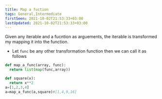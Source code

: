 ```yaml
---
title: Map a fuction
tags: General,Intermediate
firstSeen: 2021-10-02T21:53:33+03:00
lastUpdated: 2021-10-02T21:53:33+03:00
---
```


Given any iterable and a fucntion as arguements, the iterable is transformed my mapping it into the function.

- Let `func` be any other transformation function then we can call it as follows

```py
def map_a_func(array, func):
  return list(map(func,array))
```

```py
def square(x):
  return x**2
a=[1,2,3,4]
a=map_a_func(a,square)#[1,4,9,16]
```

